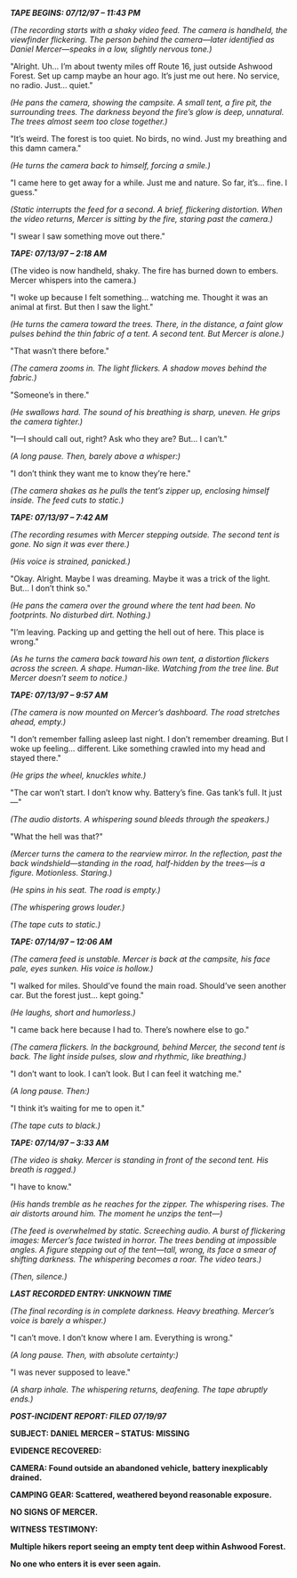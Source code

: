 ***TAPE BEGINS: 07/12/97 – 11:43 PM***

*(The recording starts with a shaky video feed. The camera is handheld, the viewfinder flickering. The person behind the camera—later identified as Daniel Mercer—speaks in a low, slightly nervous tone.)*

"Alright. Uh… I’m about twenty miles off Route 16, just outside Ashwood Forest. Set up camp maybe an hour ago. It’s just me out here. No service, no radio. Just… quiet."

*(He pans the camera, showing the campsite. A small tent, a fire pit, the surrounding trees. The darkness beyond the fire’s glow is deep, unnatural. The trees almost seem too close together.)*

"It’s weird. The forest is too quiet. No birds, no wind. Just my breathing and this damn camera."

*(He turns the camera back to himself, forcing a smile.)*

"I came here to get away for a while. Just me and nature. So far, it’s… fine. I guess."

*(Static interrupts the feed for a second. A brief, flickering distortion. When the video returns, Mercer is sitting by the fire, staring past the camera.)*

"I swear I saw something move out there."





***TAPE: 07/13/97 – 2:18 AM***

(The video is now handheld, shaky. The fire has burned down to embers. Mercer whispers into the camera.)

"I woke up because I felt something… watching me. Thought it was an animal at first. But then I saw the light."

*(He turns the camera toward the trees. There, in the distance, a faint glow pulses behind the thin fabric of a tent. A second tent. But Mercer is alone.)*

"That wasn’t there before."

*(The camera zooms in. The light flickers. A shadow moves behind the fabric.)*

"Someone’s in there."

*(He swallows hard. The sound of his breathing is sharp, uneven. He grips the camera tighter.)*

"I—I should call out, right? Ask who they are? But… I can’t."

*(A long pause. Then, barely above a whisper:)*

"I don’t think they want me to know they’re here."

*(The camera shakes as he pulls the tent’s zipper up, enclosing himself inside. The feed cuts to static.)*





***TAPE: 07/13/97 – 7:42 AM***

*(The recording resumes with Mercer stepping outside. The second tent is gone. No sign it was ever there.)*

*(His voice is strained, panicked.)*

"Okay. Alright. Maybe I was dreaming. Maybe it was a trick of the light. But… I don’t think so."

*(He pans the camera over the ground where the tent had been. No footprints. No disturbed dirt. Nothing.)*

"I’m leaving. Packing up and getting the hell out of here. This place is wrong."

*(As he turns the camera back toward his own tent, a distortion flickers across the screen. A shape. Human-like. Watching from the tree line. But Mercer doesn’t seem to notice.)*





***TAPE: 07/13/97 – 9:57 AM***

*(The camera is now mounted on Mercer’s dashboard. The road stretches ahead, empty.)*

"I don’t remember falling asleep last night. I don’t remember dreaming. But I woke up feeling… different. Like something crawled into my head and stayed there."

*(He grips the wheel, knuckles white.)*

"The car won’t start. I don’t know why. Battery’s fine. Gas tank’s full. It just—"

*(The audio distorts. A whispering sound bleeds through the speakers.)*

"What the hell was that?"

*(Mercer turns the camera to the rearview mirror. In the reflection, past the back windshield—standing in the road, half-hidden by the trees—is a figure. Motionless. Staring.)*

*(He spins in his seat. The road is empty.)*

*(The whispering grows louder.)*

*(The tape cuts to static.)*





***TAPE: 07/14/97 – 12:06 AM***

*(The camera feed is unstable. Mercer is back at the campsite, his face pale, eyes sunken. His voice is hollow.)*

"I walked for miles. Should’ve found the main road. Should’ve seen another car. But the forest just… kept going."

*(He laughs, short and humorless.)*

"I came back here because I had to. There’s nowhere else to go."

*(The camera flickers. In the background, behind Mercer, the second tent is back. The light inside pulses, slow and rhythmic, like breathing.)*

"I don’t want to look. I can’t look. But I can feel it watching me."

*(A long pause. Then:)*

"I think it’s waiting for me to open it."

*(The tape cuts to black.)*





***TAPE: 07/14/97 – 3:33 AM***

*(The video is shaky. Mercer is standing in front of the second tent. His breath is ragged.)*

"I have to know."

*(His hands tremble as he reaches for the zipper. The whispering rises. The air distorts around him. The moment he unzips the tent—)*

*(The feed is overwhelmed by static. Screeching audio. A burst of flickering images: Mercer’s face twisted in horror. The trees bending at impossible angles. A figure stepping out of the tent—tall, wrong, its face a smear of shifting darkness. The whispering becomes a roar. The video tears.)*

*(Then, silence.)*





***LAST RECORDED ENTRY: UNKNOWN TIME***

*(The final recording is in complete darkness. Heavy breathing. Mercer’s voice is barely a whisper.)*

"I can’t move. I don’t know where I am. Everything is wrong."

*(A long pause. Then, with absolute certainty:)*

"I was never supposed to leave."

*(A sharp inhale. The whispering returns, deafening. The tape abruptly ends.)*





***POST-INCIDENT REPORT: FILED 07/19/97***

**SUBJECT: DANIEL MERCER – STATUS: MISSING**



**EVIDENCE RECOVERED:**

**CAMERA: Found outside an abandoned vehicle, battery inexplicably drained.**  

**CAMPING GEAR: Scattered, weathered beyond reasonable exposure.**  

**NO SIGNS OF MERCER.**  



**WITNESS TESTIMONY:**

**Multiple hikers report seeing an empty tent deep within Ashwood Forest.**  

**No one who enters it is ever seen again.**

